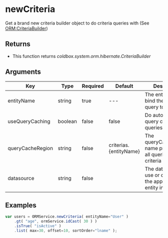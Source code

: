 # newCriteria

Get a brand new criteria builder object to do criteria queries with (See [ORM:CriteriaBuilder](../../../criteria-queries/criteria-builder/getting-started.md))

## Returns

* This function returns _coldbox.system.orm.hibernate.CriteriaBuilder_

## Arguments

| Key              | Type    | Required | Default                | Description                                                                |
| ---------------- | ------- | -------- | ---------------------- | -------------------------------------------------------------------------- |
| entityName       | string  | true     | ---                    | The entity name to bind the criteria query to                              |
| useQueryCaching  | boolean | false    | false                  | Do automatic query caching for queries                                     |
| queryCacheRegion | string  | false    | criterias.{entityName} | The queryCacheRegion name property for all queries in this criteria object |
| datasource       | string  | false    |                        | The datasource to use or default it to the application or entity in use    |

## Examples

```javascript
var users = ORMService.newCriteria( entityName="User" )
    .gt( "age", ormService.idCast( 30 ) )
    .isTrue( "isActive" )
    .list( max=30, offset=10, sortOrder="lname" );
```
